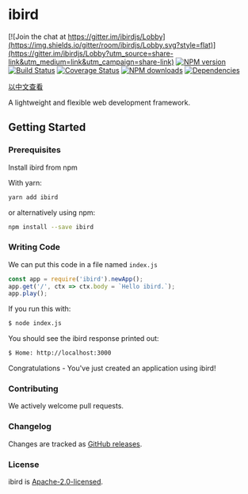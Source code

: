 # ibird

[![Join the chat at https://gitter.im/ibirdjs/Lobby](https://img.shields.io/gitter/room/ibirdjs/Lobby.svg?style=flat)](https://gitter.im/ibirdjs/Lobby?utm_source=share-link&utm_medium=link&utm_campaign=share-link)
[![NPM version](https://img.shields.io/npm/v/ibird.svg?style=flat)](https://npmjs.org/package/ibird)
[![Build Status](https://img.shields.io/travis/yinfxs/ibird.svg?style=flat)](https://travis-ci.org/yinfxs/ibird)
[![Coverage Status](https://img.shields.io/coveralls/yinfxs/ibird.svg?style=flat)](https://coveralls.io/r/yinfxs/ibird)
[![NPM downloads](http://img.shields.io/npm/dm/ibird.svg?style=flat)](https://npmjs.org/package/ibird)
[![Dependencies](https://david-dm.org/yinfxs/ibird.svg)](https://david-dm.org/yinfxs/ibird)

[以中文查看](https://zhuanlan.zhihu.com/p/30961351)

A lightweight and flexible web development framework.

## Getting Started


### Prerequisites

Install ibird from npm

With yarn:

```sh
yarn add ibird
```

or alternatively using npm:

```sh
npm install --save ibird
```

### Writing Code

We can put this code in a file named `index.js`

```js
const app = require('ibird').newApp();
app.get('/', ctx => ctx.body = `Hello ibird.`);
app.play();
```

If you run this with:

```bash
$ node index.js
```

You should see the ibird response printed out:

```bash
$ Home: http://localhost:3000
```

Congratulations - You've just created an application using ibird!


### Contributing

We actively welcome pull requests.

### Changelog

Changes are tracked as [GitHub releases](https://github.com/yinfxs/ibird/releases).

### License

ibird is [Apache-2.0-licensed](https://github.com/yinfxs/ibird/blob/master/LICENSE).

